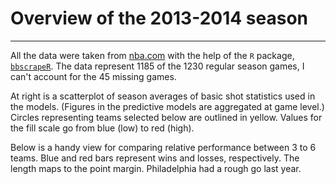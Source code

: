 # Overview of the 2013-2014 season
---

All the data were taken from [nba.com](nba.com) with the help of the `R` package, [`bbscrapeR`](https://github.com/cpsievert/bbscrapeR). The data represent 1185 of the 1230 regular season games, I can't account for the 45 missing games.

At right is a scatterplot of season averages of basic shot statistics used in the models. (Figures in the predictive models are aggregated at game level.) Circles representing teams selected below are outlined in yellow. Values for the fill scale go from blue (low) to red (high).

Below is a handy view for comparing relative performance between 3 to 6 teams. Blue and red bars represent wins and losses, respectively. The length maps to the point margin. Philadelphia had a rough go last year.


